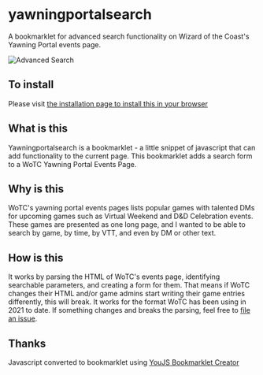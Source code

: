 # yawningportalsearch

A bookmarklet for advanced search functionality on Wizard of the Coast's Yawning Portal events page.

![Advanced Search](https://gludington.github.io/ypsearch.png)
## To install
Please visit <a href="https://gludington.github.io/yawningportalsearch/">the installation page to install this in your browser</a>

## What is this
Yawningportalsearch is a  bookmarklet - a little snippet of javascript that can add functionality to the current page.  This bookmarklet adds a search form to a WoTC Yawning Portal Events Page.
## Why is this
WoTC's yawning portal events pages lists popular games with talented DMs for upcoming games such as Virtual Weekend and D&D Celebration events.  These games are presented as one long page, and I wanted to be able to search by game, by time, by VTT, and even by DM or other text.

## How is this
It works by parsing the HTML of WoTC's events page, identifying searchable parameters, and creating a form for them.  That means if WoTC changes their HTML and/or game admins start writing their game entries differently, this will break.  It works for the format WoTC has been using in 2021 to date.  If something changes and breaks the parsing, feel free to [file an issue](https://github.com/gludington/yawningportalsearch/issues).

## Thanks
Javascript converted to bookmarklet using [YouJS Bookmarklet Creator](https://www.yourjs.com/bookmarklet/)